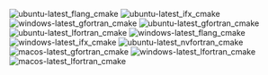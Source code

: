  ![ubuntu-latest_flang_cmake](https://img.shields.io/badge/ubuntu--latest_flang_cmake-passing-brightgreen) ![ubuntu-latest_ifx_cmake](https://img.shields.io/badge/ubuntu--latest_ifx_cmake-passing-brightgreen) ![windows-latest_gfortran_cmake](https://img.shields.io/badge/windows--latest_gfortran_cmake-passing-brightgreen) ![ubuntu-latest_gfortran_cmake](https://img.shields.io/badge/ubuntu--latest_gfortran_cmake-passing-brightgreen) ![ubuntu-latest_lfortran_cmake](https://img.shields.io/badge/ubuntu--latest_lfortran_cmake-failing-red) ![windows-latest_flang_cmake](https://img.shields.io/badge/windows--latest_flang_cmake-passing-brightgreen) ![windows-latest_ifx_cmake](https://img.shields.io/badge/windows--latest_ifx_cmake-failing-red) ![ubuntu-latest_nvfortran_cmake](https://img.shields.io/badge/ubuntu--latest_nvfortran_cmake-passing-brightgreen) ![macos-latest_gfortran_cmake](https://img.shields.io/badge/macos--latest_gfortran_cmake-passing-brightgreen) ![windows-latest_lfortran_cmake](https://img.shields.io/badge/windows--latest_lfortran_cmake-failing-red) ![macos-latest_lfortran_cmake](https://img.shields.io/badge/macos--latest_lfortran_cmake-failing-red)

